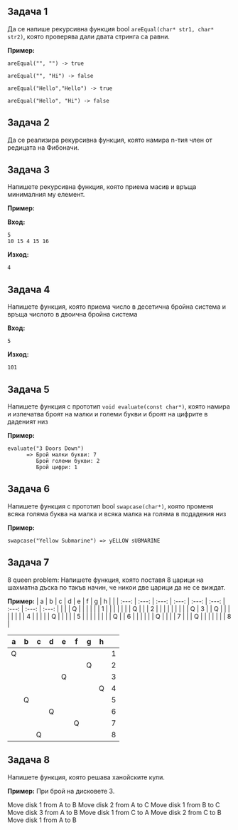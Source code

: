 ## Задача 1
Да се напише рекурсивна функция bool `areEqual(char* str1, char* str2)`, която проверява дали двата стринга са равни.

**Пример:**
```
areEqual("", "") -> true
```
```
areEqual("", "Hi") -> false
```
```
areEqual("Hello","Hello") -> true
```
```
areEqual("Hello", "Hi") -> false
```

## Задача 2
Да се реализира рекурсивна функция, която намира n-тия член от редицата на Фибоначи.

## Задача 3
Напишете рекурсивна функция, която приема масив и връща минималния му елемент.

**Пример:**

**Вход:**
```
5
10 15 4 15 16
```

**Изход:**
```
4
```

## Задача 4
Напишете функция, която приема число в десетична бройна система и връща числото в двоична бройна система

**Вход:**
```
5
```

**Изход:**
```
101
```



## Задача 5
Напишете функция с прототип `void evaluate(const char*)`, която намира и изпечатва
   броят на малки и големи букви и броят на цифрите в даденият низ
   
**Пример:**
```
evaluate("3 Doors Down") 
      => Брой малки букви: 7
         Брой големи букви: 2
         Брой цифри: 1
```

## Задача 6
Напишете функция с прототип bool `swapcase(char*)`, която променя всяка голяма
буква на малка и всяка малка на голяма в подадения низ

**Пример:**
```
swapcase("Yellow Submarine") => yELLOW sUBMARINE
```

## Задача 7
8 queen problem: Напишете функция, която поставя 8 царици на шахматна дъска по такъв начин, че никои две царици да не се виждат.

**Пример:**
| a | b | c | d | e | f | g | h | |
| :---: | :---: | :---: | :---: | :---: | :---: | :---: | :---: | :---: |
| | | Q | | | | | | 1 |
| | | | | | Q | | | 2 |
| | | | | | | | Q | 3 |
| Q | | | | | | | | 4 |
| | | | Q | | | | | 5 |
| | | | | | | Q | | 6 |
| | | | | Q | | | | 7 |
| | Q | | | | | | | 8 |

| a | b | c | d | e | f | g | h | |
| :---: | :---: | :---: | :---: | :---: | :---: | :---: | :---: | :---: |
|Q| | | | | | | | 1 |
| | | | | | |Q| | 2 |
| | | | |Q| | | | 3 |
| | | | | | | |Q| 4 |
| |Q| | | | | | | 5 |
| | | |Q| | | | | 6 |
| | | | | |Q| | | 7 |
| | |Q| | | | | | 8 |

## Задача 8 
Напишете функция, която решава ханойските кули.

**Пример:**
При брой на дисковете 3.

Move disk 1 from A to B
Move disk 2 from A to C
Move disk 1 from B to C
Move disk 3 from A to B
Move disk 1 from C to A
Move disk 2 from C to B
Move disk 1 from A to B
